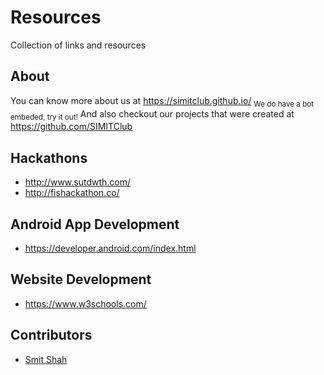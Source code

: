 # Resources
Collection of links and resources

## About
You can know more about us at https://simitclub.github.io/ <sub>We do have a bot embeded, try it out!</sub>
And also checkout our projects that were created at https://github.com/SIMITClub

## Hackathons
- http://www.sutdwth.com/
- http://fishackathon.co/

## Android App Development
- https://developer.android.com/index.html

## Website Development
- https://www.w3schools.com/

## Contributors
- [Smit Shah](https://github.com/shah-smit)


